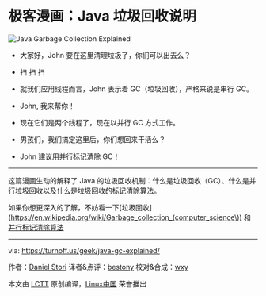 极客漫画：Java 垃圾回收说明
=====

![Java Garbage Collection Explained](https://github.com/LCTT/comic/raw/master/turnoff.us/java-collections/java-gc-explained.png)

- 大家好，John 要在这里清理垃圾了，你们可以出去么？

- 扫 扫 扫
- 就我们应用线程而言，John 表示着 GC（垃圾回收），严格来说是串行 GC。

- John, 我来帮你！
- 现在它们是两个线程了，现在以并行 GC 方式工作。

- 男孩们，我们搞定这里后，你们想回来干活么？
- John 建议用并行标记清除 GC！

---

这篇漫画生动的解释了 Java 的垃圾回收机制：什么是垃圾回收（GC）、什么是并行垃圾回收以及什么是垃圾回收的标记清除算法。

如果你想更深入的了解，不妨看一下[垃圾回收](https://en.wikipedia.org/wiki/Garbage_collection_(computer_science\)) 和[并行标记清除算法](https://en.wikipedia.org/wiki/Concurrent_mark_sweep_collector)

----

via: https://turnoff.us/geek/java-gc-explained/

作者：[Daniel Stori][a]
译者&点评：[bestony](https://github.com/bestony)
校对&合成：[wxy](https://github.com/wxy)

本文由 [LCTT](https://github.com/LCTT/TranslateProject) 原创编译，[Linux中国](https://linux.cn/) 荣誉推出

[a]:http://turnoff.us/about/

